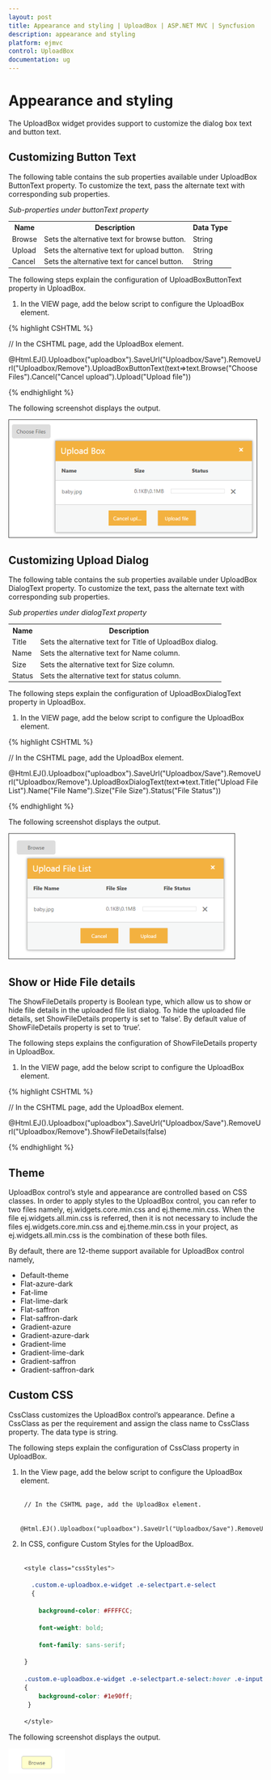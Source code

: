```yaml
---
layout: post
title: Appearance and styling | UploadBox | ASP.NET MVC | Syncfusion
description: appearance and styling 
platform: ejmvc
control: UploadBox
documentation: ug
---
```


# Appearance and styling 

The UploadBox widget provides support to customize the dialog box text and button text. 

## Customizing Button Text

The following table contains the sub properties available under UploadBox ButtonText property. To customize the text, pass the alternate text with corresponding sub properties. 

_Sub-properties under buttonText property_

<table>
<tr>
<th>
Name</th><th>
Description</th><th>
Data Type</th></tr>
<tr>
<td>
Browse</td><td>
Sets the alternative text for browse button. </td><td>
String</td></tr>
<tr>
<td>
Upload</td><td>
Sets the alternative text for upload button. </td><td>
String</td></tr>
<tr>
<td>
Cancel</td><td>
Sets the alternative text for cancel button. </td><td>
String</td></tr>
</table>


The following steps explain the configuration of UploadBoxButtonText property in UploadBox. 

1. In the VIEW page, add the below script to configure the UploadBox element.


{% highlight CSHTML %}

// In the CSHTML page, add the UploadBox element.

@Html.EJ().Uploadbox("uploadbox").SaveUrl("Uploadbox/Save").RemoveUrl("Uploadbox/Remove").UploadBoxButtonText(text=>text.Browse("Choose Files").Cancel("Cancel upload").Upload("Upload file"))

{% endhighlight %}


The following screenshot displays the output.



![Style](Appearance-and-styling_images/Appearance-and-styling_img1.png)



## Customizing Upload Dialog

The following table contains the sub properties available under UploadBox DialogText property. To customize the text, pass the alternate text with corresponding sub properties. 

_Sub properties under dialogText property_

<table>
<tr>
<th>
Name</th><th>
Description</th></tr>
<tr>
<td>
Title</td><td>
Sets the alternative text for Title of UploadBox dialog. </td></tr>
<tr>
<td>
Name</td><td>
Sets the alternative text for Name column.  </td></tr>
<tr>
<td>
Size</td><td>
Sets the alternative text for Size column. </td></tr>
<tr>
<td>
Status</td><td>
Sets the alternative text for status column.</td></tr>
</table>


The following steps explain the configuration of UploadBoxDialogText property in UploadBox. 

1. In the VIEW page, add the below script to configure the UploadBox element.


{% highlight CSHTML %}

// In the CSHTML page, add the UploadBox element.

@Html.EJ().Uploadbox("uploadbox").SaveUrl("Uploadbox/Save").RemoveUrl("Uploadbox/Remove").UploadBoxDialogText(text=>text.Title("Upload File List").Name("File Name").Size("File Size").Status("File Status"))

{% endhighlight %}


The following screenshot displays the output.



![Dialog](Appearance-and-styling_images/Appearance-and-styling_img2.png)



## Show or Hide File details 

The ShowFileDetails property is Boolean type, which allow us to show or hide file details in the uploaded file list dialog. To hide the uploaded file details, set ShowFileDetails property is set to ‘false’. By default value of ShowFileDetails property is set to ‘true’.

The following steps explains the configuration of ShowFileDetails property in UploadBox.

1. In the VIEW page, add the below script to configure the UploadBox element.


{% highlight CSHTML %}

// In the CSHTML page, add the UploadBox element.

@Html.EJ().Uploadbox("uploadbox").SaveUrl("Uploadbox/Save").RemoveUrl("Uploadbox/Remove").ShowFileDetails(false)

{% endhighlight %}


## Theme

UploadBox control’s style and appearance are controlled based on CSS classes. In order to apply styles to the UploadBox control, you can refer to two files namely, ej.widgets.core.min.css and ej.theme.min.css. When the file ej.widgets.all.min.css is referred, then it is not necessary to include the files ej.widgets.core.min.css and ej.theme.min.css in your project, as ej.widgets.all.min.css is the combination of these both files. 

By default, there are 12-theme support available for UploadBox control namely,

* Default-theme
* Flat-azure-dark
* Fat-lime
* Flat-lime-dark
* Flat-saffron
* Flat-saffron-dark
* Gradient-azure
* Gradient-azure-dark
* Gradient-lime
* Gradient-lime-dark
* Gradient-saffron
* Gradient-saffron-dark

## Custom CSS

CssClass customizes the UploadBox control’s appearance. Define a CssClass as per the requirement and assign the class name to CssClass property. The data type is string. 

The following steps explain the configuration of CssClass property in UploadBox. 

1. In the View page, add the below script to configure the UploadBox element.

   ~~~ cshtml	

	// In the CSHTML page, add the UploadBox element.

	@Html.EJ().Uploadbox("uploadbox").SaveUrl("Uploadbox/Save").RemoveUrl("Uploadbox/Remove").CssClass("custom")
   ~~~
   

2. In CSS, configure Custom Styles for the UploadBox.
   
   ~~~ css
 
	<style class="cssStyles">

	  .custom.e-uploadbox.e-widget .e-selectpart.e-select
	  {

		background-color: #FFFFCC;

		font-weight: bold; 

		font-family: sans-serif;

	}
	
	.custom.e-uploadbox.e-widget .e-selectpart.e-select:hover .e-inputbtn
	{ 
        background-color: #1e90ff;
     } 

	</style>

   ~~~
   


The following screenshot displays the output.



![customcss](Appearance-and-styling_images/Appearance-and-styling_img3.png)



